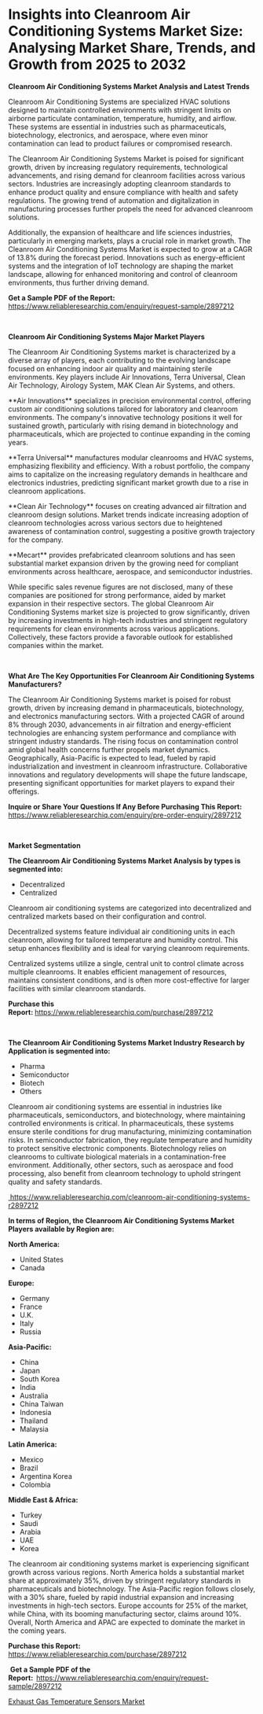 <p><h1>Insights into Cleanroom Air Conditioning Systems Market Size: Analysing Market Share, Trends, and Growth from 2025 to 2032</h1></p><p><strong>Cleanroom Air Conditioning Systems Market Analysis and Latest Trends</strong></p>
<p><p>Cleanroom Air Conditioning Systems are specialized HVAC solutions designed to maintain controlled environments with stringent limits on airborne particulate contamination, temperature, humidity, and airflow. These systems are essential in industries such as pharmaceuticals, biotechnology, electronics, and aerospace, where even minor contamination can lead to product failures or compromised research.</p><p>The Cleanroom Air Conditioning Systems Market is poised for significant growth, driven by increasing regulatory requirements, technological advancements, and rising demand for cleanroom facilities across various sectors. Industries are increasingly adopting cleanroom standards to enhance product quality and ensure compliance with health and safety regulations. The growing trend of automation and digitalization in manufacturing processes further propels the need for advanced cleanroom solutions.</p><p>Additionally, the expansion of healthcare and life sciences industries, particularly in emerging markets, plays a crucial role in market growth. The Cleanroom Air Conditioning Systems Market is expected to grow at a CAGR of 13.8% during the forecast period. Innovations such as energy-efficient systems and the integration of IoT technology are shaping the market landscape, allowing for enhanced monitoring and control of cleanroom environments, thus further driving demand.</p></p>
<p><strong>Get a Sample PDF of the Report:&nbsp;</strong> <a href="https://www.reliableresearchiq.com/enquiry/request-sample/2897212?utm_campaign=2292&utm_medium=2&utm_source=Github&utm_content=ia&utm_term=15032025&utm_id=cleanroom-air-conditioning-systems">https://www.reliableresearchiq.com/enquiry/request-sample/2897212</a></p>
<p>&nbsp;</p>
<p><strong>Cleanroom Air Conditioning Systems Major Market Players</strong></p>
<p><p>The Cleanroom Air Conditioning Systems market is characterized by a diverse array of players, each contributing to the evolving landscape focused on enhancing indoor air quality and maintaining sterile environments. Key players include Air Innovations, Terra Universal, Clean Air Technology, Airology System, MAK Clean Air Systems, and others.</p><p>**Air Innovations** specializes in precision environmental control, offering custom air conditioning solutions tailored for laboratory and cleanroom environments. The company's innovative technology positions it well for sustained growth, particularly with rising demand in biotechnology and pharmaceuticals, which are projected to continue expanding in the coming years.</p><p>**Terra Universal** manufactures modular cleanrooms and HVAC systems, emphasizing flexibility and efficiency. With a robust portfolio, the company aims to capitalize on the increasing regulatory demands in healthcare and electronics industries, predicting significant market growth due to a rise in cleanroom applications.</p><p>**Clean Air Technology** focuses on creating advanced air filtration and cleanroom design solutions. Market trends indicate increasing adoption of cleanroom technologies across various sectors due to heightened awareness of contamination control, suggesting a positive growth trajectory for the company.</p><p>**Mecart** provides prefabricated cleanroom solutions and has seen substantial market expansion driven by the growing need for compliant environments across healthcare, aerospace, and semiconductor industries.</p><p>While specific sales revenue figures are not disclosed, many of these companies are positioned for strong performance, aided by market expansion in their respective sectors. The global Cleanroom Air Conditioning Systems market size is projected to grow significantly, driven by increasing investments in high-tech industries and stringent regulatory requirements for clean environments across various applications. Collectively, these factors provide a favorable outlook for established companies within the market.</p></p>
<p>&nbsp;</p>
<p><strong>What Are The Key Opportunities For Cleanroom Air Conditioning Systems Manufacturers?</strong></p>
<p><p>The Cleanroom Air Conditioning Systems market is poised for robust growth, driven by increasing demand in pharmaceuticals, biotechnology, and electronics manufacturing sectors. With a projected CAGR of around 8% through 2030, advancements in air filtration and energy-efficient technologies are enhancing system performance and compliance with stringent industry standards. The rising focus on contamination control amid global health concerns further propels market dynamics. Geographically, Asia-Pacific is expected to lead, fueled by rapid industrialization and investment in cleanroom infrastructure. Collaborative innovations and regulatory developments will shape the future landscape, presenting significant opportunities for market players to expand their offerings.</p></p>
<p><strong>Inquire or Share Your Questions If Any Before Purchasing This Report:</strong> <a href="https://www.reliableresearchiq.com/enquiry/pre-order-enquiry/2897212?utm_campaign=2292&utm_medium=2&utm_source=Github&utm_content=ia&utm_term=15032025&utm_id=cleanroom-air-conditioning-systems">https://www.reliableresearchiq.com/enquiry/pre-order-enquiry/2897212</a></p>
<p>&nbsp;</p>
<p><strong>Market Segmentation</strong></p>
<p><strong>The Cleanroom Air Conditioning Systems Market Analysis by types is segmented into:</strong></p>
<p><ul><li>Decentralized</li><li>Centralized</li></ul></p>
<p><p>Cleanroom air conditioning systems are categorized into decentralized and centralized markets based on their configuration and control.</p><p>Decentralized systems feature individual air conditioning units in each cleanroom, allowing for tailored temperature and humidity control. This setup enhances flexibility and is ideal for varying cleanroom requirements.</p><p>Centralized systems utilize a single, central unit to control climate across multiple cleanrooms. It enables efficient management of resources, maintains consistent conditions, and is often more cost-effective for larger facilities with similar cleanroom standards.</p></p>
<p><strong>Purchase this Report:&nbsp;</strong><a href="https://www.reliableresearchiq.com/purchase/2897212?utm_campaign=2292&utm_medium=2&utm_source=Github&utm_content=ia&utm_term=15032025&utm_id=cleanroom-air-conditioning-systems">https://www.reliableresearchiq.com/purchase/2897212</a></p>
<p>&nbsp;</p>
<p><strong>The Cleanroom Air Conditioning Systems Market Industry Research by Application is segmented into:</strong></p>
<p><ul><li>Pharma</li><li>Semiconductor</li><li>Biotech</li><li>Others</li></ul></p>
<p><p>Cleanroom air conditioning systems are essential in industries like pharmaceuticals, semiconductors, and biotechnology, where maintaining controlled environments is critical. In pharmaceuticals, these systems ensure sterile conditions for drug manufacturing, minimizing contamination risks. In semiconductor fabrication, they regulate temperature and humidity to protect sensitive electronic components. Biotechnology relies on cleanrooms to cultivate biological materials in a contamination-free environment. Additionally, other sectors, such as aerospace and food processing, also benefit from cleanroom technology to uphold stringent quality and safety standards.</p></p>
<p><a href="https://www.reliableresearchiq.com/cleanroom-air-conditioning-systems-r2897212?utm_campaign=2292&utm_medium=2&utm_source=Github&utm_content=ia&utm_term=15032025&utm_id=cleanroom-air-conditioning-systems">&nbsp;https://www.reliableresearchiq.com/cleanroom-air-conditioning-systems-r2897212</a></p>
<p><strong>In terms of Region, the Cleanroom Air Conditioning Systems Market Players available by Region are:</strong></p>
<p>
    <p> <strong> North America: </strong>
        <ul>
            <li>United States</li>
            <li>Canada</li>
        </ul>
        </p> 
    <p> <strong> Europe: </strong>
        <ul>
            <li>Germany</li>
            <li>France</li>
            <li>U.K.</li>
            <li>Italy</li>
            <li>Russia</li>
        </ul>
        </p> 
    <p> <strong> Asia-Pacific: </strong>
        <ul>
            <li>China</li>
            <li>Japan</li>
            <li>South Korea</li>
            <li>India</li>
            <li>Australia</li>
            <li>China Taiwan</li>
            <li>Indonesia</li>
            <li>Thailand</li>
            <li>Malaysia</li>
        </ul>
        </p> 
    <p> <strong> Latin America: </strong>
        <ul>
            <li>Mexico</li>
            <li>Brazil</li>
            <li>Argentina Korea</li>
            <li>Colombia</li>
        </ul>
        </p> 
    <p> <strong> Middle East & Africa: </strong>
        <ul>
            <li>Turkey</li>
            <li>Saudi</li>
            <li>Arabia</li>
            <li>UAE</li>
            <li>Korea</li>
        </ul>
    </p>
    </p>
<p><p>The cleanroom air conditioning systems market is experiencing significant growth across various regions. North America holds a substantial market share at approximately 35%, driven by stringent regulatory standards in pharmaceuticals and biotechnology. The Asia-Pacific region follows closely, with a 30% share, fueled by rapid industrial expansion and increasing investments in high-tech sectors. Europe accounts for 25% of the market, while China, with its booming manufacturing sector, claims around 10%. Overall, North America and APAC are expected to dominate the market in the coming years.</p></p>
<p><strong>Purchase this Report: </strong><a href="https://www.reliableresearchiq.com/purchase/2897212?utm_campaign=2292&utm_medium=2&utm_source=Github&utm_content=ia&utm_term=15032025&utm_id=cleanroom-air-conditioning-systems">https://www.reliableresearchiq.com/purchase/2897212</a></p>
<p>&nbsp;<strong>Get a Sample PDF of the Report:&nbsp;&nbsp;</strong><a href="https://www.reliableresearchiq.com/enquiry/request-sample/2897212?utm_campaign=2292&utm_medium=2&utm_source=Github&utm_content=ia&utm_term=15032025&utm_id=cleanroom-air-conditioning-systems">https://www.reliableresearchiq.com/enquiry/request-sample/2897212</a></p>
<p><strong></strong></p>
<p><p><a href="https://github.com/shondapmbau/Market-Research-Report-List-1/blob/main/exhaust-gas-temperature-sensors-market.md?utm_campaign=2292&utm_medium=2&utm_source=Github&utm_content=ia&utm_term=15032025&utm_id=cleanroom-air-conditioning-systems">Exhaust Gas Temperature Sensors Market</a></p></p>